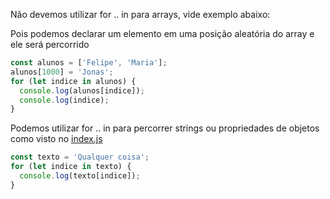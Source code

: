 Não devemos utilizar for .. in para arrays, vide exemplo abaixo:

Pois podemos declarar um elemento em uma posição aleatória do array e ele será percorrido

```js
const alunos = ['Felipe', 'Maria'];
alunos[1000] = 'Jonas';
for (let indice in alunos) {
  console.log(alunos[indice]);
  console.log(indice);
}
```

Podemos utilizar for .. in para percorrer strings ou propriedades de objetos como visto no <a href="./index.js">index.js</a>

```js
const texto = 'Qualquer coisa';
for (let indice in texto) {
  console.log(texto[indice]);
}
```
